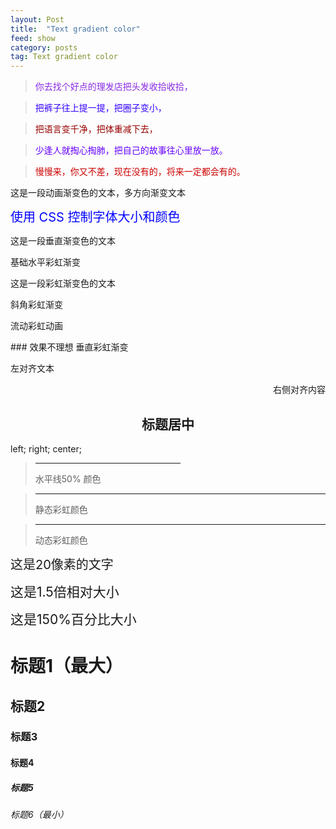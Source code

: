 ```yaml
---
layout: Post
title:  "Text gradient color"
feed: show
category: posts
tag: Text gradient color
---
```


>  <font color="#8a2be2"> 你去找个好点的理发店把头发收拾收拾，</font> 

>  <font color="#3300ff"> 把裤子往上提一提，把圈子变小，</font> 

>  <font color="#990000"> 把语言变千净，把体重减下去，</font> 

>  <font color="#6600ff">少逢人就掏心掏肺，把自己的故事往心里放一放。</font> 

>  <font color="#cc0000"> 慢慢来，你又不差，现在没有的，将来一定都会有的。</font>

<p class="multi-gradient-text">这是一段动画渐变色的文本，多方向渐变文本</p>

<!-- 使用 CSS 控制字体大小和颜色 -->
<span style="color: #0000ff; font-size: 20px">使用 CSS 控制字体大小和颜色</span>

<p class="vertical-gradient-text">这是一段垂直渐变色的文本</p>

<p class="rainbow-text">基础水平彩虹渐变</p>

<p class="rainbow-text-p">这是一段彩虹渐变色的文本</p>

<p class="rainbow-text-diagonal">斜角彩虹渐变</p>

<p class="rainbow-text-animated">流动彩虹动画</p>

<p class="rainbow-text-vertical"> ### 效果不理想   垂直彩虹渐变</p>

<!-- 左对齐（默认） -->
<p style="text-align: left">左对齐文本</p>
<!-- 右对齐 -->
<div style="text-align: right"> 右侧对齐内容</div>

<!-- 居中对齐 -->
<h2 style="text-align: center">标题居中</h2>

<!-- CSS 类定义 -->
left; 
right; 
center; 

>  <hr width="50%" color="#a9a9a9" />  水平线50% 颜色

>  <hr class="rainbow-hr">  静态彩虹颜色   

>  <hr class="animated-rainbow-hr"> 动态彩虹颜色

<span style="font-size: 20px">这是20像素的文字</span>

<span style="font-size: 1.5em">这是1.5倍相对大小</span>

<span style="font-size: 150%">这是150%百分比大小</span>

# 标题1（最大） 

## 标题2

### 标题3

#### 标题4

##### 标题5

###### 标题6（最小）
